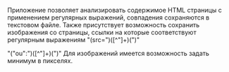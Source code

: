 Приложение позволяет анализировать содержимое HTML страницы
с применением регулярных выражений, совпадения сохраняются в
текстовом файле. Также присутствует возможность сохранить
изображения со страницы, ссылки на которые соответствуют
регулярным выражениям 
"(src=\")([^\"]+)(\")"

"(\"ou\":\")([^\"]+)(\")"
Для изображений имеется возможность задать минимум в пикселях.
